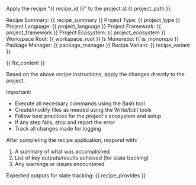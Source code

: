 Apply the recipe "{{ recipe_id }}" to the project at {{ project_path }}.

Recipe Summary: {{ recipe_summary }}
Project Type: {{ project_type }}
Project Language: {{ project_language }}
Project Framework: {{ project_framework }}
Project Ecosystem: {{ project_ecosystem }}
Workspace Root: {{ workspace_root }}
Is Monorepo: {{ is_monorepo }}
Package Manager: {{ package_manager }}
Recipe Variant: {{ recipe_variant }}

{{ fix_content }}

Based on the above recipe instructions, apply the changes directly to the project.

Important:

- Execute all necessary commands using the Bash tool
- Create/modify files as needed using the Write/Edit tools
- Follow best practices for the project's ecosystem and setup
- If any step fails, stop and report the error
- Track all changes made for logging

After completing the recipe application, respond with:

1. A summary of what was accomplished
2. List of key outputs/results achieved (for state tracking)
3. Any warnings or issues encountered

Expected outputs for state tracking: {{ recipe_provides }}
